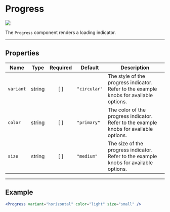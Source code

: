 # Progress

<!--<img src="https://img.shields.io/badge/status-deprecated-red.svg">-->
<!--<img src="https://img.shields.io/badge/status-in_development-yellow.svg">-->
<img src="https://img.shields.io/badge/status-stable-green.svg">

The `Progress` component renders a loading indicator.

---

## Properties
Name | Type | Required | Default | Description
--- | --- |:---:| --- | ---
`variant` | string | [ ] | `"circular"` | The style of the progress indicator. Refer to the example knobs for available options.
`color` | string | [ ] | `"primary"` | The color of the progress indicator. Refer to the example knobs for available options.
`size` | string | [ ] | `"medium"` | The size of the progress indicator. Refer to the example knobs for available options.

---

## Example
```jsx
<Progress variant="horizontal" color="light" size="small" />
```